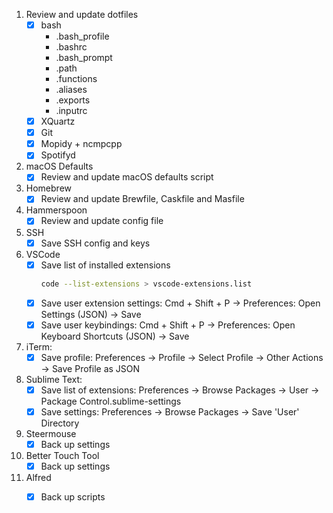 1. Review and update dotfiles
   - [x] bash
      * .bash_profile
      * .bashrc
      * .bash_prompt
      * .path
      * .functions
      * .aliases
      * .exports
      * .inputrc
   - [x] XQuartz
   - [x] Git
   - [x] Mopidy + ncmpcpp
   - [x] Spotifyd 
2. macOS Defaults
   - [x] Review and update macOS defaults script
3. Homebrew
   - [x] Review and update Brewfile, Caskfile and Masfile
4. Hammerspoon
   - [x] Review and update config file
5. SSH
   - [x] Save SSH config and keys
6. VSCode
   - [x] Save list of installed extensions
       ```bash
       code --list-extensions > vscode-extensions.list
       ```
   - [x] Save user extension settings: Cmd + Shift + P -> Preferences: Open Settings (JSON) -> Save
   - [x] Save user keybindings: Cmd + Shift + P -> Preferences: Open Keyboard Shortcuts (JSON) -> Save
7. iTerm:
   - [x] Save profile: Preferences -> Profile -> Select Profile -> Other Actions -> Save Profile as JSON
8. Sublime Text:
   - [x] Save list of extensions: Preferences -> Browse Packages -> User -> Package Control.sublime-settings
   - [x] Save settings: Preferences -> Browse Packages -> Save 'User' Directory
9.  Steermouse
    - [x] Back up settings
10. Better Touch Tool
    - [x] Back up settings
11. Alfred
    - [x] Back up scripts

     
   